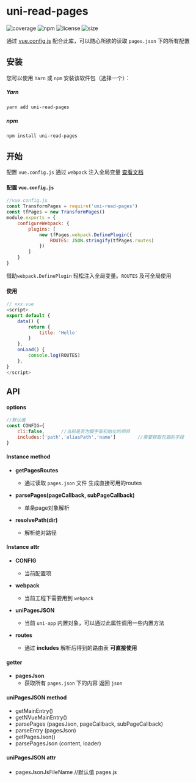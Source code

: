 # uni-read-pages

![coverage](https://img.shields.io/badge/coverage%20-98%25-green) ![npm](https://img.shields.io/badge/npm%20-v2.6.11-blue) ![license](https://img.shields.io/badge/license-MIT-red) ![size](https://img.shields.io/badge/size-1.48%20kb-yellowgreen)

通过 [vue.config.js](https://cli.vuejs.org/zh/config/) 配合此库，可以随心所欲的读取 `pages.json` 下的所有配置

## 安装

您可以使用 `Yarn` 或 `npm` 安装该软件包（选择一个）：

##### Yarn

```sh
yarn add uni-read-pages
```
##### npm

```sh
npm install uni-read-pages
```
## 开始
配置 `vue.config.js` 通过 `webpack` 注入全局变量 [查看文档](https://www.webpackjs.com/plugins/define-plugin/)

#### 配置 `vue.config.js`
```js
//vue.config.js
const TransformPages = require('uni-read-pages')
const tfPages = new TransformPages()
module.exports = {
    configureWebpack: {
        plugins: [
            new tfPages.webpack.DefinePlugin({
                ROUTES: JSON.stringify(tfPages.routes)
            })
        ]
    }
}
```
借助`webpack.DefinePlugin` 轻松注入全局变量。`ROUTES` 及可全局使用

#### 使用
```js
// xxx.vue
<script>
export default {
    data() {
        return {
            title: 'Hello'
        }
    },
    onLoad() {
        console.log(ROUTES)
    },
}
</script>
```
## API
#### options
```js
//默认值
const CONFIG={
    cli:false,      //当前是否为脚手架初始化的项目
    includes:['path','aliasPath','name']	    //需要获取包涵的字段
}
```

#### Instance method

* **getPagesRoutes**
    * 通过读取 `pages.json` 文件 生成直接可用的routes

* **parsePages(pageCallback, subPageCallback)**
    * 单条page对象解析

* **resolvePath(dir)**
    * 解析绝对路径

#### Instance attr

* **CONFIG**
    * 当前配置项

* **webpack**
    * 当前工程下需要用到 `webpack`

* **uniPagesJSON**
    * 当前 `uni-app` 内置对象，可以通过此属性调用一些内置方法

* **routes**
    * 通过 **includes** 解析后得到的路由表 **可直接使用**

#### getter

* **pagesJson**
    * 获取所有 `pages.json` 下的内容 返回 `json`


#### uniPagesJSON method

* getMainEntry()
* getNVueMainEntry()
* parsePages (pagesJson, pageCallback, subPageCallback)
* parseEntry (pagesJson)
* getPagesJson()
* parsePagesJson (content, loader)

#### uniPagesJSON attr
* pagesJsonJsFileName //默认值 pages.js
